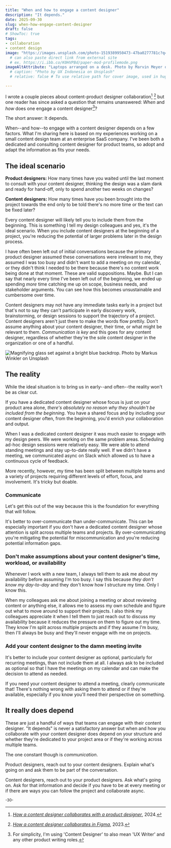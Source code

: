 ```yaml
---
title: "When and how to engage a content designer"
description: "It depends."
date: 2025-09-30
slug: when-how-engage-content-designer
draft: false
# ShowToc: true
tags:
- collaboration
- content design
image: "https://images.unsplash.com/photo-1519389950473-47ba0277781c?q=80&w=1170&auto=format&fit=crop&ixlib=rb-4.1.0&ixid=M3wxMjA3fDB8MHxwaG90by1wYWdlfHx8fGVufDB8fHx8fA%3D%3D"
  # can also paste direct link from external site
  # ex. https://i.ibb.co/K0HVPBd/paper-mod-profilemode.png
imageAltAttribute: "Laptops arranged on a desk. Photo by Marvin Meyer on Unsplash."
  # caption: "Photo by UX Indonesia on Unsplash"
  # relative: false # To use relative path for cover image, used in hugo Page-bundles

---
```


I wrote a couple pieces about content-product designer collaboration[^1] [^2] but one reader has since asked a question that remains unanswered: *When* and *how* does one engage a content designer[^3]?

The short answer: It depends.

When--and how--to engage with a content designer depends on a few factors. What I'm sharing here is based on my experiences working on a small content design team at an enterprise SaaS company. I've been both a dedicated and consulting content designer for product teams, so adopt and adapt the information as fits your needs.

## The ideal scenario

**Product designers:** How many times have you waited until the last moment to consult with your content designer, thinking the design was a slam dank and ready for hand-off, only to spend another two weeks on changes? 

**Content designers:** How many times have you been brought into the project towards the end only to be told there's no more time or the text can be fixed later?

Every content designer will likely tell you to include them from the beginning. This is something I tell my design colleagues and yes, it's the ideal scenario. When you include content designers at the beginning of a project, you're reducing the potential of larger problems later in the design process.

I have often been left out of initial conversations because the primary product designer assumed these conversations were irrelevant to me, they assumed I was too busy and didn't want to add a meeting on my calendar, or they didn't think I needed to be there because there's no content work being done at that moment. These are valid suppositions. Maybe. But I can say that nearly every time I've been left out of the beginning, we ended up spending *more* time catching me up on scope, business needs, and stakeholder arguments. You can see how this becomes unsustainable and cumbersome over time. 

Content designers may not have any immediate tasks early in a project but that's not to say they can't participate in early discovery work, brainstorming, or design sessions to support the trajectory of a project. Content designers aren't just there to make the words flow prettily. Don't assume anything about your content designer, their time, or what might be relevant to them. *Communication is key* and this goes for any content designer, regardless of whether they're the sole content designer in the organization or one of a handful. 

![Magnifying glass set against a bright blue backdrop. Photo by Markus Winkler on Unsplash](https://images.unsplash.com/photo-1586769852836-bc069f19e1b6?q=80&w=1170&auto=format&fit=crop&ixlib=rb-4.1.0&ixid=M3wxMjA3fDB8MHxwaG90by1wYWdlfHx8fGVufDB8fHx8fA%3D%3D)
## The reality

While the ideal situation is to bring us in early--and often--the reality won't be as clear cut.

If you have a dedicated content designer whose focus is just on your product area alone, _there's absolutely no reason why they shouldn't be included from the beginning_. You have a shared focus and by including your content designer often, from the beginning, you'd enrich your collaboration and output.

When I was a dedicated content designer it was much easier to engage with my design peers. We were working on the same problem areas. Scheduling ad-hoc design sessions were relatively easy. We were able to attend standing meetings and stay up-to-date really well. If we didn't have a meeting, we communicated async on Slack which allowed us to have a continuous cycle of feedback.

More recently, however, my time has been split between multiple teams and a variety of projects requiring different levels of effort, focus, and involvement. It's tricky but doable.

### Communicate
Let's get this out of the way because this is the foundation for everything that will follow. 

It's better to over-communicate than under-communicate. This can be especially important if you don't have a dedicated content designer whose attention is split across multiple teams and projects. By over-communicating you're mitigating the potential for miscommunication and you're reducing potential information gaps. 

### Don't make assumptions about your content designer's time, workload, or availability
Whenever I work with a new team, I always tell them to ask me about my availability before assuming I'm too busy. I say this because _they don't know my day-to-day_ and they don't know how I structure my time. Only I know this.

When my colleagues ask me about joining a meeting or about reviewing content or anything else, it allows me to assess my own schedule and figure out what to move around to support their projects. I also think my colleagues appreciate it when I tell them to just reach out to discuss my availability because it reduces the pressure on them to figure out my time. They know I'm split across multiple projects and if they assume I'm busy, then I'll always be busy and they'll never engage with me on projects.

### Add your content designer to the damn meeting invite
It's better to include your content designer as optional, particularly for recurring meetings, than not include them at all. I always ask to be included as optional so that I have the meetings on my calendar and can make the decision to attend as needed.

If you need your content designer to attend a meeting, clearly communicate that! There's nothing wrong with asking them to attend or if they're available, especially if you know you'll need their perspective on something.

## It really does depend

These are just a handful of ways that teams can engage with their content designer. "It depends" is never a satisfactory answer but when and how you collaborate with your content designer does depend on your structure and whether they're dedicated to your project area or if they're working across multiple teams.

The one constant though is *communication*. 

Product designers, reach out to your content designers. Explain what's going on and ask them to be part of the conversation. 

Content designers, reach out to your product designers. Ask what's going on. Ask for that information and decide if you have to be at every meeting or if there are ways you can follow the project and collaborate async.

<sup>-30-</sup>


[^1]: [*How a content designer collaborates with a product designer*](https://wordsbydesign.co/posts/content-product-design-collab/), 2024.
[^2]: [*How a content designer collaborates in Figma*](https://wordsbydesign.co/posts/content-collab-figma/), 2023.
[^3]: For simplicity, I'm using 'Content Designer' to also mean 'UX Writer' and any other product writing roles.